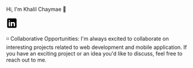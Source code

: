 Hi, I'm Khalil Chaymae 👋

[<img src="https://raw.githubusercontent.com/simple-icons/simple-icons/develop/icons/linkedin.svg" width="30px" color="white" alt="LinkedIn" />]([https://linkedin.com/in/your_username](https://www.linkedin.com/in/chaymae-khalil-b6aa31181/))

◽ Collaborative Opportunities:
I'm always excited to collaborate on interesting projects related to web development and mobile application. 
If you have an exciting project or an idea you'd like to discuss, feel free to reach out to me.
